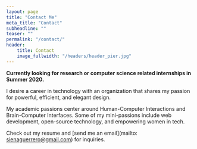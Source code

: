 ```yaml
---
layout: page
title: "Contact Me"
meta_title: "Contact"
subheadline: ""
teaser: ""
permalink: "/contact/"
header:
    title: Contact
    image_fullwidth: "/headers/header_pier.jpg"
---
```


**Currently looking for research or computer science related internships in Summer 2020.**

I desire a career in technology with an organization that shares my passion for powerful, efficient, and elegant design.

My academic passions center around Human-Computer Interactions and Brain-Computer Interfaces. Some of my mini-passions include web development, open-source technology, and empowering women in tech.

Check out my resume and [send me an email](mailto: sienaguerrero@gmail.com) for inquiries.
